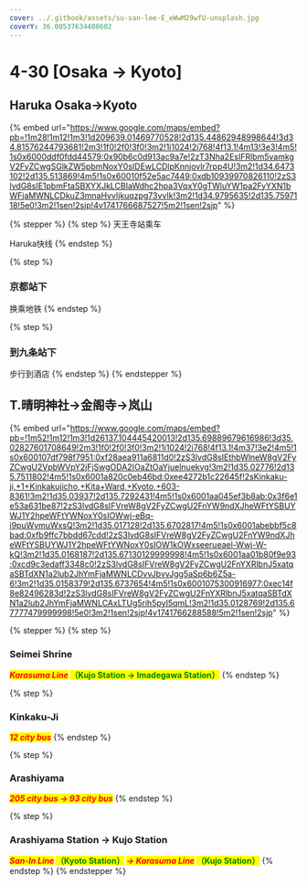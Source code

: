 ```yaml
---
cover: ../.gitbook/assets/su-san-lee-E_eWwM29wfU-unsplash.jpg
coverY: 36.00537634408602
---
```


# 4-30 \[Osaka → Kyoto]

## Haruka Osaka→Kyoto

{% embed url="https://www.google.com/maps/embed?pb=!1m28!1m12!1m3!1d209639.01469770528!2d135.44862948998644!3d34.81576244793681!2m3!1f0!2f0!3f0!3m2!1i1024!2i768!4f13.1!4m13!3e3!4m5!1s0x6000ddf0fdd44579:0x90b6c0d913ac9a7e!2zT3Nha2EsIFRlbm5vamkgV2FyZCwgSGlkZW5pbmNoxY0sIDEwLCDlpKnnjovlr7rpp4U!3m2!1d34.6473102!2d135.513869!4m5!1s0x60010f52e5ac7449:0xdb10939970826110!2zS3lvdG8sIE1pbmFtaSBXYXJkLCBIaWdhc2hpa3VqxY0gTWluYW1pa2FyYXN1bWFjaMWNLCDkuZ3mnaHvvIjkuqzpg73vvIk!3m2!1d34.9795635!2d135.7597118!5e0!3m2!1sen!2sjp!4v1741766687527!5m2!1sen!2sjp" %}



{% stepper %}
{% step %}
天王寺站乘车

Haruka快线
{% endstep %}

{% step %}
### 京都站下

&#x20;换乘地铁
{% endstep %}

{% step %}
### 到九条站下

&#x20;步行到酒店
{% endstep %}
{% endstepper %}

## T.晴明神社→金阁寺→岚山

{% embed url="https://www.google.com/maps/embed?pb=!1m52!1m12!1m3!1d26137.104445420013!2d135.69889679616986!3d35.02827601708649!2m3!1f0!2f0!3f0!3m2!1i1024!2i768!4f13.1!4m37!3e2!4m5!1s0x600107df798f7951:0xf28aea911a6811d0!2zS3lvdG8sIEthbWlneW8gV2FyZCwgU2VpbWVpY2jFjSwgODA2IOaZtOaYjuelnuekvg!3m2!1d35.02776!2d135.7511802!4m5!1s0x6001a820c0eb46bd:0xee4272b1c22645f!2sKinkaku-ji,+1+Kinkakujicho,+Kita+Ward,+Kyoto,+603-8361!3m2!1d35.03937!2d135.7292431!4m5!1s0x6001aa045ef3b8ab:0x3f6e1e53a631be87!2zS3lvdG8sIFVreW8gV2FyZCwgU2FnYW9ndXJheWFtYSBUYWJ1Y2hpeWFtYWNoxY0sIOWwj-eBq-i9puWymuWxsQ!3m2!1d35.017128!2d135.6702817!4m5!1s0x6001abebbf5c8bad:0xfb9ffc7bbdd67cdd!2zS3lvdG8sIFVreW8gV2FyZCwgU2FnYW9ndXJheWFtYSBUYWJ1Y2hpeWFtYWNoxY0sIOW1kOWxseerueael-Wwj-W-kQ!3m2!1d35.0168187!2d135.67130129999998!4m5!1s0x6001aa01b80f9e93:0xcd9c3edaff3348c0!2zS3lvdG8sIFVreW8gV2FyZCwgU2FnYXRlbnJ5xatqaSBTdXN1a2lub2JhYmFjaMWNLCDvvJbvvJgg5aSp6b6Z5a-6!3m2!1d35.0158379!2d135.6737654!4m5!1s0x6001075300916977:0xec14f8e82496283d!2zS3lvdG8sIFVreW8gV2FyZCwgU2FnYXRlbnJ5xatqaSBTdXN1a2lub2JhYmFjaMWNLCAxLTUg5rih5pyI5qmL!3m2!1d35.0128769!2d135.67777479999998!5e0!3m2!1sen!2sjp!4v1741766288588!5m2!1sen!2sjp" %}

{% stepper %}
{% step %}
### Seimei Shrine

_<mark style="color:red;">**Karasuma Line**</mark>_**&#x20;**<mark style="color:green;">**（Kujo Station → Imadegawa Station）**</mark>
{% endstep %}

{% step %}
### Kinkaku-Ji

_<mark style="color:red;">**12 city bus**</mark>_
{% endstep %}

{% step %}
### Arashiyama

_<mark style="color:red;">**205 city bus → 93 city bus**</mark>_
{% endstep %}

{% step %}
### Arashiyama Station → Kujo Station

_<mark style="color:red;">**San-In Line**</mark>_**&#x20;**<mark style="color:green;">**（Kyoto Station）**</mark>**&#x20;**_<mark style="color:red;">**→  Karasuma Line**</mark>_**&#x20;&#x20;**<mark style="color:green;">**（Kujo Station）**</mark>
{% endstep %}
{% endstepper %}

